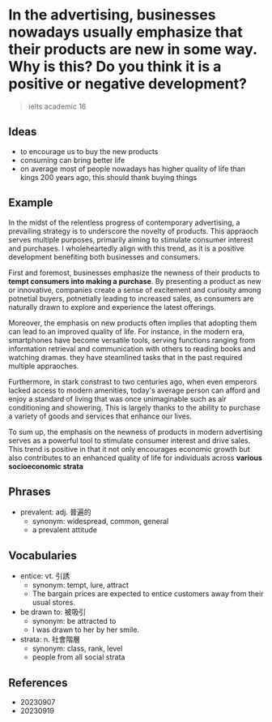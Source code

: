 # In the advertising, businesses nowadays usually emphasize that their products are new in some way. Why is this? Do you think it is a positive or negative development?

> ielts academic 16

## Ideas

- to encourage us to buy the new products
- consuming can bring better life
- on average most of people nowadays has higher quality of life than kings 200 years ago, this should thank buying things

## Example

In the midst of the relentless progress of contemporary advertising, a prevailing strategy is to underscore the novelty of products. This appraoch serves multiple purposes, primarily aiming to stimulate consumer interest and purchases. I wholeheartedly align with this trend, as it is a positive development benefiting both businesses and consumers.

First and foremost, businesses emphasize the newness of their products to **tempt consumers into making a purchase**. By presenting a product as new or innovative, companies create a sense of excitement and curiosity among potnetial buyers, potnetially leading to increased sales, as consumers are naturally drawn to explore and experience the latest offerings.

Moreover, the emphasis on new products often implies that adopting them can lead to an improved quality of life. For instance, in the modern era, smartphones have become versatile tools, serving functions ranging from information retrieval and communication with others to reading books and watching dramas. they have steamlined tasks that in the past required multiple appraoches.

Furthermore, in stark constrast to two centuries ago, when even emperors lacked access to modern amenities, today's average person can afford and enjoy a standard of living that was once unimaginable such as air conditioning and showering. This is largely thanks to the ability to purchase a variety of goods  and services that enhance our lives.

To sum up, the emphasis on the newness of products in modern advertising serves as a powerful tool to stimulate consumer interest and drive sales. This trend is positive in that it not only encourages economic growth but also contributes to an enhanced quality of life for individuals across **various socioeconomic strata**

## Phrases

- prevalent: adj. 普遍的
  - synonym: widespread, common, general
  - a prevalent attitude

## Vocabularies

- entice: vt. 引誘
  - synonym: tempt, lure, attract
  - The bargain prices are expected to entice customers away from their usual stores.
- be drawn to: 被吸引
  - synonym: be attracted to
  - I was drawn to her by her smile.
- strata: n. 社會階層
  - synonym: class, rank, level
  - people from all social strata

## References

- 20230907
- 20230919